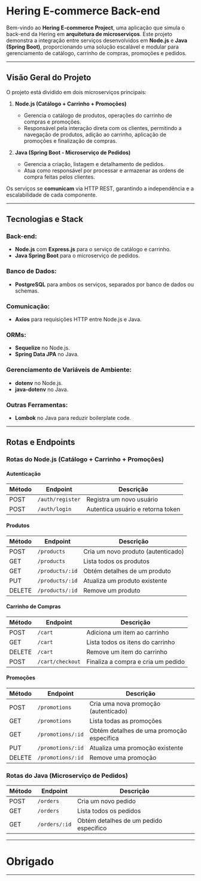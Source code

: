 # Hering E-commerce Back-end

Bem-vindo ao **Hering E-commerce Project**, uma aplicação que simula o back-end da Hering em **arquitetura de microserviços**. Este projeto demonstra a integração entre serviços desenvolvidos em **Node.js** e **Java (Spring Boot)**, proporcionando uma solução escalável e modular para gerenciamento de catálogo, carrinho de compras, promoções e pedidos.

---

## Visão Geral do Projeto

O projeto está dividido em dois microserviços principais:

1. **Node.js (Catálogo + Carrinho + Promoções)**
   - Gerencia o catálogo de produtos, operações do carrinho de compras e promoções.
   - Responsável pela interação direta com os clientes, permitindo a navegação de produtos, adição ao carrinho, aplicação de promoções e finalização de compras.

2. **Java (Spring Boot - Microserviço de Pedidos)**
   - Gerencia a criação, listagem e detalhamento de pedidos.
   - Atua como responsável por processar e armazenar as ordens de compra feitas pelos clientes.

Os serviços se **comunicam** via HTTP REST, garantindo a independência e a escalabilidade de cada componente.

---

## Tecnologias e Stack

### Back-end:
- **Node.js** com **Express.js** para o serviço de catálogo e carrinho.
- **Java Spring Boot** para o microserviço de pedidos.

### Banco de Dados:
- **PostgreSQL** para ambos os serviços, separados por banco de dados ou schemas.

### Comunicação:
- **Axios** para requisições HTTP entre Node.js e Java.

### ORMs:
- **Sequelize** no Node.js.
- **Spring Data JPA** no Java.

### Gerenciamento de Variáveis de Ambiente:
- **dotenv** no Node.js.
- **java-dotenv** no Java.

### Outras Ferramentas:
- **Lombok** no Java para reduzir boilerplate code.

---

## Rotas e Endpoints

### Rotas do Node.js (Catálogo + Carrinho + Promoções)

#### Autenticação

| Método | Endpoint         | Descrição                          |
|--------|------------------|------------------------------------|
| POST   | `/auth/register` | Registra um novo usuário           |
| POST   | `/auth/login`    | Autentica usuário e retorna token   |

#### Produtos

| Método | Endpoint           | Descrição                          |
|--------|--------------------|------------------------------------|
| POST   | `/products`        | Cria um novo produto (autenticado) |
| GET    | `/products`        | Lista todos os produtos            |
| GET    | `/products/:id`    | Obtém detalhes de um produto        |
| PUT    | `/products/:id`    | Atualiza um produto existente      |
| DELETE | `/products/:id`    | Remove um produto                   |

#### Carrinho de Compras

| Método | Endpoint          | Descrição                                |
|--------|-------------------|------------------------------------------|
| POST   | `/cart`           | Adiciona um item ao carrinho             |
| GET    | `/cart`           | Lista todos os itens do carrinho         |
| DELETE | `/cart`           | Remove um item do carrinho               |
| POST   | `/cart/checkout`  | Finaliza a compra e cria um pedido        |

#### Promoções

| Método | Endpoint             | Descrição                                  |
|--------|----------------------|--------------------------------------------|
| POST   | `/promotions`        | Cria uma nova promoção (autenticado)        |
| GET    | `/promotions`        | Lista todas as promoções                   |
| GET    | `/promotions/:id`    | Obtém detalhes de uma promoção específica  |
| PUT    | `/promotions/:id`    | Atualiza uma promoção existente            |
| DELETE | `/promotions/:id`    | Remove uma promoção                        |

### Rotas do Java (Microserviço de Pedidos)

| Método | Endpoint         | Descrição                           |
|--------|------------------|-------------------------------------|
| POST   | `/orders`        | Cria um novo pedido                 |
| GET    | `/orders`        | Lista todos os pedidos              |
| GET    | `/orders/:id`    | Obtém detalhes de um pedido específico |

---

# Obrigado

---
